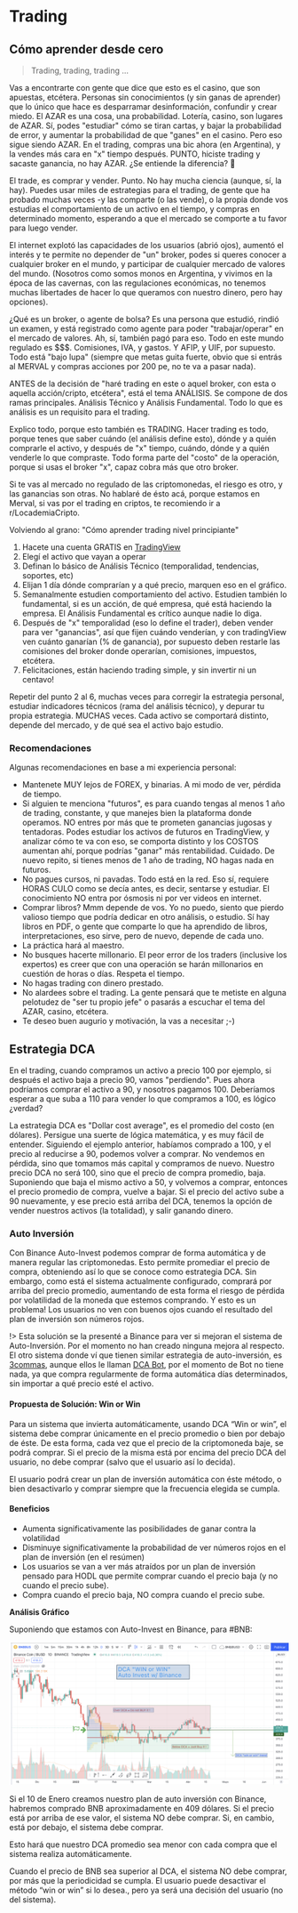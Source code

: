 # Trading

## Cómo aprender desde cero

>Trading, trading, trading ... 

Vas a encontrarte con gente que dice que esto es el casino, que son apuestas, etcétera. Personas sin conocimientos (y sin ganas de aprender) que lo único que hace es desparramar desinformación, confundir y crear miedo. El AZAR es una cosa, una probabilidad. Lotería, casino, son lugares de AZAR. Sí, podes "estudiar" cómo se tiran cartas, y bajar la probabilidad de error, y aumentar la probabilidad de que "ganes" en el casino. Pero eso sigue siendo AZAR. En el trading, compras una bic ahora (en Argentina), y la vendes más cara en "x" tiempo después. PUNTO, hiciste trading y sacaste ganancia, no hay AZAR. ¿Se entiende la diferencia? 🤔

El trade, es comprar y vender. Punto. No hay mucha ciencia (aunque, sí, la hay). Puedes usar miles de estrategias para el trading, de gente que ha probado muchas veces -y las comparte (o las vende), o la propia donde vos estudias el comportamiento de un activo en el tiempo, y compras en determinado momento, esperando a que el mercado se comporte a tu favor para luego vender.

El internet explotó las capacidades de los usuarios (abrió ojos), aumentó el interés y te permite no depender de "un" broker, podes si queres conocer a cualquier broker en el mundo, y participar de cualquier mercado de valores del mundo. (Nosotros como somos monos en Argentina, y vivimos en la época de las cavernas, con las regulaciones económicas, no tenemos muchas libertades de hacer lo que queramos con nuestro dinero, pero hay opciones).

¿Qué es un broker, o agente de bolsa? Es una persona que estudió, rindió un examen, y está registrado como agente para poder "trabajar/operar" en el mercado de valores. Ah, sí, también pagó para eso. Todo en este mundo regulado es $$$. Comisiones, IVA, y gastos. Y AFIP, y UIF, por supuesto. Todo está "bajo lupa" (siempre que metas guita fuerte, obvio que si entrás al MERVAL y compras acciones por 200 pe, no te va a pasar nada).

ANTES de la decisión de "haré trading en este o aquel broker, con esta o aquella acción/cripto, etcétera", está el tema ANÁLISIS. Se compone de dos ramas principales. Análisis Técnico y Análisis Fundamental. Todo lo que es análisis es un requisito para el trading.

Explico todo, porque esto también es TRADING. Hacer trading es todo, porque tenes que saber cuándo (el análisis define esto), dónde y a quién comprarle el activo, y después de "x" tiempo, cuándo, dónde y a quién venderle lo que compraste. Todo forma parte del "costo" de la operación, porque si usas el broker "x", capaz cobra más que otro broker.

Si te vas al mercado no regulado de las criptomonedas, el riesgo es otro, y las ganancias son otras. No hablaré de ésto acá, porque estamos en Merval, si vas por el trading en criptos, te recomiendo ir a r/LocademiaCripto.

Volviendo al grano: "Cómo aprender trading nivel principiante"

1. Hacete una cuenta GRATIS en [TradingView](https://bit.ly/LocademiaCriptoTV)
2. Elegí el activo que vayan a operar
3. Definan lo básico de Análisis Técnico (temporalidad, tendencias, soportes, etc)
4. Elijan 1 día dónde comprarían y a qué precio, marquen eso en el gráfico.
5. Semanalmente estudien comportamiento del activo. Estudien también lo fundamental, si es un acción, de qué empresa, qué está haciendo la empresa. El Análisis Fundamental es crítico aunque nadie lo diga.
6. Después de "x" temporalidad (eso lo define el trader), deben vender para ver "ganancias", así que fijen cuándo venderían, y con tradingView ven cuánto ganarían (% de ganancia), por supuesto deben restarle las comisiones del broker donde operarían, comisiones, impuestos, etcétera.
7. Felicitaciones, están haciendo trading simple, y sin invertir ni un centavo!

Repetir del punto 2 al 6, muchas veces para corregir la estrategia personal, estudiar indicadores técnicos (rama del análisis técnico), y depurar tu propia estrategia. MUCHAS veces. Cada activo se comportará distinto, depende del mercado, y de qué sea el activo bajo estudio.

### Recomendaciones

Algunas recomendaciones en base a mi experiencia personal:

- Mantenete MUY lejos de FOREX, y binarias. A mi modo de ver, pérdida de tiempo.
- Si alguien te menciona "futuros", es para cuando tengas al menos 1 año de trading, constante, y que manejes bien la plataforma donde operamos. NO entres por más que te prometen ganancias jugosas y tentadoras. Podes estudiar los activos de futuros en TradingView, y analizar cómo te va con eso, se comporta distinto y los COSTOS aumentan ahí, porque podrías "ganar" más rentabilidad. Cuidado. De nuevo repito, si tienes menos de 1 año de trading, NO hagas nada en futuros.
- No pagues cursos, ni pavadas. Todo está en la red. Eso sí, requiere HORAS CULO como se decía antes, es decir, sentarse y estudiar. El conocimiento NO entra por ósmosis ni por ver videos en internet.
- Comprar libros? Mmm depende de vos. Yo no puedo, siento que pierdo valioso tiempo que podría dedicar en otro análisis, o estudio. Sí hay libros en PDF, o gente que comparte lo que ha aprendido de libros, interpretaciones, eso sirve, pero de nuevo, depende de cada uno.
- La práctica hará al maestro.
- No busques hacerte millonario. El peor error de los traders (inclusive los expertos) es creer que con una operación se harán millonarios en cuestión de horas o días. Respeta el tiempo.
- No hagas trading con dinero prestado.
- No alardees sobre el trading. La gente pensará que te metiste en alguna pelotudez de "ser tu propio jefe" o pasarás a escuchar el tema del AZAR, casino, etcétera.
- Te deseo buen augurio y motivación, la vas a necesitar ;-)

## Estrategia DCA

En el trading, cuando compramos un activo a precio 100 por ejemplo, si después el activo baja a precio 90, vamos "perdiendo". Pues ahora podríamos comprar el activo a 90, y nosotros pagamos 100. Deberíamos esperar a que suba a 110 para vender lo que compramos a 100, es lógico ¿verdad?

La estrategia DCA es "Dollar cost average", es el promedio del costo (en dólares). Persigue una suerte de lógica matemática, y es muy fácil de entender. Siguiendo el ejemplo anterior, habíamos comprado a 100, y el precio al reducirse a 90, podemos volver a comprar. No vendemos en pérdida, sino que tomamos más capital y compramos de nuevo. Nuestro precio DCA no será 100, sino que el precio de compra promedio, baja. Suponiendo que baja el mismo activo a 50, y volvemos a comprar, entonces el precio promedio de compra, vuelve a bajar. Si el precio del activo sube a 90 nuevamente, y ese precio está arriba del DCA, tenemos la opción de vender nuestros activos (la totalidad), y salir ganando dinero.

### Auto Inversión

Con Binance Auto-Invest podemos comprar de forma automática y de manera regular las criptomonedas. Esto permite promediar el precio de compra, obteniendo así lo que se conoce como estrategia DCA. Sin embargo, como está el sistema actualmente configurado, comprará por arriba del precio promedio, aumentando de esta forma el riesgo de pérdida por volatilidad de la moneda que estemos comprando. Y esto es un problema! Los usuarios no ven con buenos ojos cuando el resultado del plan de inversión son números rojos.

!> Esta solución se la presenté a Binance para ver si mejoran el sistema de Auto-Inversión. Por el momento no han creado ninguna mejora al respecto. El otro sistema donde ví que tienen similar estrategia de auto-inversión, es [3commas](https://bit.ly/3criptos), aunque ellos le llaman [DCA Bot](https://bit.ly/3criptos), por el momento de Bot no tiene nada, ya que compra regularmente de forma automática días determinados, sin importar a qué precio esté el activo.

#### Propuesta de Solución: Win or Win
Para un sistema que invierta automáticamente, usando DCA “Win or win”, el sistema debe comprar únicamente en el precio promedio o bien por debajo de éste. De esta forma, cada vez que el precio de la criptomoneda baje, se podrá comprar. Si el precio de la misma está por encima del precio DCA del usuario, no debe comprar (salvo que el usuario así lo decida).

El usuario podrá crear un plan de inversión automática con éste método, o bien desactivarlo y comprar siempre que la frecuencia elegida se cumpla.


#### Beneficios
- Aumenta significativamente las posibilidades de ganar contra la volatilidad
- Disminuye significativamente la probabilidad de ver números rojos en el plan de inversión (en el resúmen)
- Los usuarios se van a ver más atraídos por un plan de inversión pensado para HODL que permite comprar cuando el precio baja (y no cuando el precio sube).
- Compra cuando el precio baja, NO compra cuando el precio sube.

**Análisis Gráfico** 

Suponiendo que estamos con Auto-Invest en Binance, para #BNB:

![](../assets/img/win-or-win.png)

Si el 10 de Enero creamos nuestro plan de auto inversión con Binance, habremos comprado BNB aproximadamente en 409 dólares. Si el precio está por arriba de ese valor, el sistema NO debe comprar. Si, en cambio, está por debajo, el sistema debe comprar.

Esto hará que nuestro DCA promedio sea menor con cada compra que el sistema realiza automáticamente.

Cuando el precio de BNB sea superior al DCA, el sistema NO debe comprar, por más que la periodicidad se cumpla. El usuario puede desactivar el método “win or win” si lo desea., pero ya será una decisión del usuario (no del sistema).
